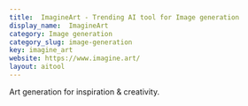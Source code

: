 ```yaml
---
title:  ImagineArt - Trending AI tool for Image generation
display_name:  ImagineArt
category: Image generation
category_slug: image-generation
key: imagine_art
website: https://www.imagine.art/
layout: aitool
---
```


Art generation for inspiration & creativity.
